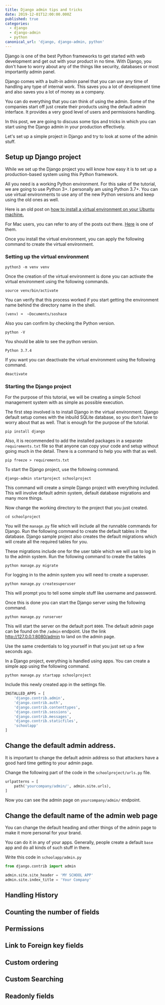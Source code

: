 ```yaml
---
title: Django admin tips and tricks
date: 2019-12-01T12:00:00.000Z
published: true
categories:
  - django
  - django-admin
  - python
canonical_url: 'django, django-admin, python'
---
```


Django is one of the best Python frameworks to get started with web development and get out with your product in no time. With Django, you don't have to worry about any of the things like security, databases or most importantly admin panel.

Django comes with a built-in admin panel that you can use any time of handling any type of internal work. This saves you a lot of development time and also saves you a lot of money as a company.

You can do everything that you can think of using the admin. Some of the companies start off just create their products using the default admin interface. It provides a very good level of users and permissions handling.

In this post, we are going to discuss some tips and tricks in which you can start using the Django admin in your production effectively.

Let's set up a simple project in Django and try to look at some of the admin stuff.

## Setup up Django project

While we set up the Django project you will know how easy it is to set up a production-based system using this Python framework.

All you need is a working Python environment. For this sake of the tutorial, we are going to use Python 3+. I personally am using Python 3.7+. You can use virtual environments to use any of the new Python versions and keep using the old ones as well.

Here is an old post on [how to install a virtual environment on your Ubuntu machine.](https://ranvir.xyz/blog/how-to-install-django-using-virtual-environment/)

For Mac users, you can refer to any of the posts out there. [Here](https://evansdianga.com/install-pip-osx/) is one of them.

Once you install the virtual environment, you can apply the following command to create the virtual environment.

### Setting up the virtual environment

```shell
python3 -m venv venv
```

Once the creation of the virtual environment is done you can activate the virtual environment using the following commands.

```shell
source venv/bin/activate
```

You can verify that this process worked if you start getting the environment name behind the directory name in the shell.

```shell
(venv) ➜  ~Documents/soshace
```

Also you can confirm by checking the Python version.

```shell
python -V
```

You should be able to see the python version.

```shell
Python 3.7.4
```

If you want you can deactivate the virtual environment using the following command.

```shell
deactivate
```

### Starting the Django project

For the purpose of this tutorial, we will be creating a simple School management system with as simple as possible execution.

The first step involved is to install Django in the virtual environment. Django default setup comes with the inbuild SQLite database, so you don't have to worry about that as well. That is enough for the purpose of the tutorial.

```shell
pip install django
```

Also, it is recommended to add the installed packages in a separate `requirements.txt` file so that anyone can copy your code and setup without going much in the detail. There is a command to help you with that as well.

```shell
pip freeze > requirements.txt
```

To start the Django project, use the following command.

```shell
django-admin startproject schoolproject
```

This command will create a simple Django project with everything included. This will involve default admin system, default database migrations and many more things.

Now change the working directory to the project that you just created.

```shell
cd schoolproject
```

You will the `manage.py` file which will include all the runnable commands for Django. Run the following command to create the default tables in the database. Django sample project also creates the default migrations which will create all the required tables for you.

These migrations include one for the user table which we will use to log in to the admin system. Run the following command to create the tables

```shell
python manage.py migrate
```

For logging in to the admin system you will need to create a superuser.

```shell
python manage.py createsuperuser
```

This will prompt you to tell some simple stuff like username and password.

Once this is done you can start the Django server using the following command.

```shell
python manage.py runserver
```

This will start the server on the default port `8000`. The default admin page can be found on the `/admin` endpoint. Use the link http://127.0.0.1:8080/admin to land on the admin page.

Use the same credentials to log yourself in that you just set up a few seconds ago.

In a Django project, everything is handled using apps. You can create a simple app using the following command.

```shell
python manage.py startapp schoolproject
```

Include this newly created app in the settings file.

```python
INSTALLED_APPS = [
    'django.contrib.admin',
    'django.contrib.auth',
    'django.contrib.contenttypes',
    'django.contrib.sessions',
    'django.contrib.messages',
    'django.contrib.staticfiles',
    'schoolapp'
]
```

## Change the default admin address.

It is important to change the default admin address so that attackers have a good hard time getting to your admin page.

Change the following part of the code in the `schoolproject/urls.py` file.

```python
urlpatterns = [
    path('yourcompany/admin/', admin.site.urls),
]
```

Now you can see the admin page on `yourcompany/admin/` endpoint.

## Change the default name of the admin web page

You can change the default heading and other things of the admin page to make it more personal for your brand.

You can do it in any of your apps. Generally, people create a default `base` app and do all kinds of such stuff in there.

Write this code in `schoolapp/admin.py`

```python
from django.contrib import admin

admin.site.site_header = 'MY SCHOOL APP'
admin.site.index_title = 'Your Company'
```

## Handling History

## Counting the number of fields

## Permissions

## Link to Foreign key fields

## Custom ordering

## Custom Searching

## Readonly fields

